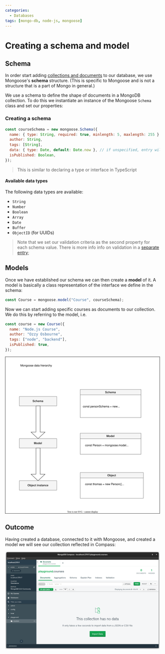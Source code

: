 ```yaml
---
categories:
  - Databases
tags: [mongo-db, node-js, mongoose]
---
```


# Creating a schema and model

## Schema

In order start adding [collections and documents](/Databases/MongoDB/Introduction.md) to our database, we use Mongoose's **schema** structure. (This is specific to Mongoose and is not a structure that is a part of Mongo in general.)

We use a schema to define the shape of documents in a MongoDB collection. To do this we instantiate an instance of the Mongoose `Schema` class and set our properties:

### Creating a schema

```js
const courseSchema = new mongoose.Schema({
  name: { type: String, required: true, minlength: 5, maxlength: 255 },
  author: String,
  tags: [String],
  data: { type: Date, default: Date.now }, // if unspecified, entry will default to current date
  isPublished: Boolean,
});
```

> This is similar to declaring a type or interface in TypeScript

#### Available data types

The following data types are available:

- `String`
- `Number`
- `Boolean`
- `Array`
- `Date`
- `Buffer`
- `ObjectID` (for UUIDs)

> Note that we set our validation criteria as the second property for each schema value. There is more info info on validation in a [separate entry](/Databases/MongoDB/Validating_Mongoose_schemas.md);

## Models

Once we have established our schema we can then create a **model** of it. A model is basically a class representation of the interface we define in the schema:

```js
const Course = mongoose.model("Course", courseSchema);
```

Now we can start adding specific courses as documents to our collection. We do this by referring to the model, i.e.

```js
const course = new Course({
  name: "Node.js Course",
  author: "Ozzy Osbourne",
  tags: ["node", "backend"],
  isPublished: true,
});
```

![](/_img/mongoose-hierarchy.svg)

## Outcome

Having created a database, connected to it with Mongoose, and created a model we will see our collection reflected in Compass:

![](img/../../../_img/mongo-collection.png)
